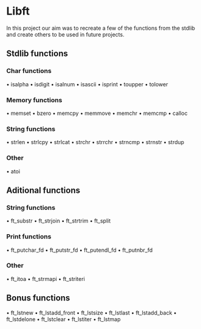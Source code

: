 # Libft

In this project our aim was to recreate a few of the functions from the stdlib and create others to be used in future projects.

## Stdlib functions
### Char functions 
• isalpha
• isdigit
• isalnum
• isascii
• isprint
• toupper
• tolower

### Memory functions 
• memset
• bzero
• memcpy
• memmove
• memchr
• memcmp
• calloc

### String functions
• strlen
• strlcpy
• strlcat
• strchr
• strrchr
• strncmp
• strnstr
• strdup

### Other
• atoi

## Aditional functions
### String functions
• ft_substr
• ft_strjoin
• ft_strtrim
• ft_split

### Print functions
• ft_putchar_fd
• ft_putstr_fd
• ft_putendl_fd
• ft_putnbr_fd

### Other
• ft_itoa
• ft_strmapi
• ft_striteri

## Bonus functions
• ft_lstnew
• ft_lstadd_front
• ft_lstsize
• ft_lstlast
• ft_lstadd_back
• ft_lstdelone
• ft_lstclear
• ft_lstiter
• ft_lstmap
